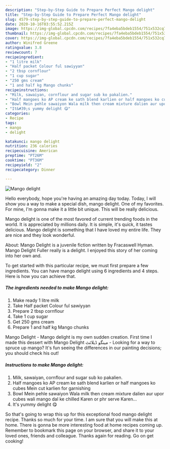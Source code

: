 ```yaml
---
description: "Step-by-Step Guide to Prepare Perfect Mango delight"
title: "Step-by-Step Guide to Prepare Perfect Mango delight"
slug: 4579-step-by-step-guide-to-prepare-perfect-mango-delight
date: 2020-10-16T03:55:52.215Z
image: https://img-global.cpcdn.com/recipes/7fa4eba5bdeb1554/751x532cq70/mango-delight-recipe-main-photo.jpg
thumbnail: https://img-global.cpcdn.com/recipes/7fa4eba5bdeb1554/751x532cq70/mango-delight-recipe-main-photo.jpg
cover: https://img-global.cpcdn.com/recipes/7fa4eba5bdeb1554/751x532cq70/mango-delight-recipe-main-photo.jpg
author: Winifred Greene
ratingvalue: 3.8
reviewcount: 7
recipeingredient:
- "1 litre milk"
- "Half packet Colour ful sawiyyan"
- "2 tbsp cornflour"
- "1 cup sugar"
- "250 gms cream"
- "1 and half kg Mango chunks"
recipeinstructions:
- "Milk, sawaiyan, cornflour and sugar sub ko pakalien."
- "Half mangoes ko AP cream ke sath blend karlien or half mangoes ko cubes Mein cut karlien for garnishing"
- "Bowl Mein pehle sawaiyon Wala milk then cream mixture dalien aur upor cubes wali mango dal ke chilled Karen or phr serve Karen..."
- "It&#39;s yummy delight 😋"
categories:
- Recipe
tags:
- mango
- delight

katakunci: mango delight 
nutrition: 236 calories
recipecuisine: American
preptime: "PT26M"
cooktime: "PT36M"
recipeyield: "2"
recipecategory: Dinner

---
```



![Mango delight](https://img-global.cpcdn.com/recipes/7fa4eba5bdeb1554/751x532cq70/mango-delight-recipe-main-photo.jpg)

Hello everybody, hope you're having an amazing day today. Today, I will show you a way to make a special dish, mango delight. One of my favorites. For mine, I'm gonna make it a little bit unique. This will be really delicious.

Mango delight is one of the most favored of current trending foods in the world. It is appreciated by millions daily. It is simple, it's quick, it tastes delicious. Mango delight is something that I have loved my entire life. They are nice and they look wonderful.

About: Mango Delight is a juvenile fiction written by Fracaswell Hyman. Mango Delight Fuller really is a delight. I enjoyed this story of her coming into her own and.


To get started with this particular recipe, we must first prepare a few ingredients. You can have mango delight using 6 ingredients and 4 steps. Here is how you can achieve that.

<!--inarticleads1-->

##### The ingredients needed to make Mango delight:

1. Make ready 1 litre milk
1. Take Half packet Colour ful sawiyyan
1. Prepare 2 tbsp cornflour
1. Take 1 cup sugar
1. Get 250 gms cream
1. Prepare 1 and half kg Mango chunks


Mango Delight - Mango delight is my own sudden creation. First time I made this dessert with Mango Delight مینگو ڈیلائٹ - Looking for a way to spruce up mango? It&#39;s fun seeing the differences in our painting decisions; you should check his out! 

<!--inarticleads2-->

##### Instructions to make Mango delight:

1. Milk, sawaiyan, cornflour and sugar sub ko pakalien.
1. Half mangoes ko AP cream ke sath blend karlien or half mangoes ko cubes Mein cut karlien for garnishing
1. Bowl Mein pehle sawaiyon Wala milk then cream mixture dalien aur upor cubes wali mango dal ke chilled Karen or phr serve Karen...
1. It&#39;s yummy delight 😋




So that's going to wrap this up for this exceptional food mango delight recipe. Thanks so much for your time. I am sure that you will make this at home. There is gonna be more interesting food at home recipes coming up. Remember to bookmark this page on your browser, and share it to your loved ones, friends and colleague. Thanks again for reading. Go on get cooking!
